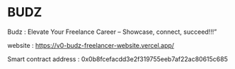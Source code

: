 # BUDZ
Budz : Elevate Your Freelance Career – Showcase, connect, succeed!!!”

website : https://v0-budz-freelancer-website.vercel.app/

Smart contract address : 0x0b8fcefacdd3e2f319755eeb7af22ac80615c685
